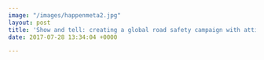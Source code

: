 ```yaml
---
image: "/images/happenmeta2.jpg"
layout: post
title: 'Show and tell: creating a global road safety campaign with attitude'
date: 2017-07-28 13:34:04 +0000

---
```

